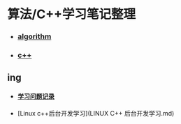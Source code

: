 # 算法/C++学习笔记整理

+ ### [algorithm](./offer/README.md)

+ ### [c++](./c++/README.md)





## ing

+ #### [学习问题记录](./c++/docs/学习问题记录.md)

+ [Linux c++后台开发学习](LINUX C++ 后台开发学习.md)